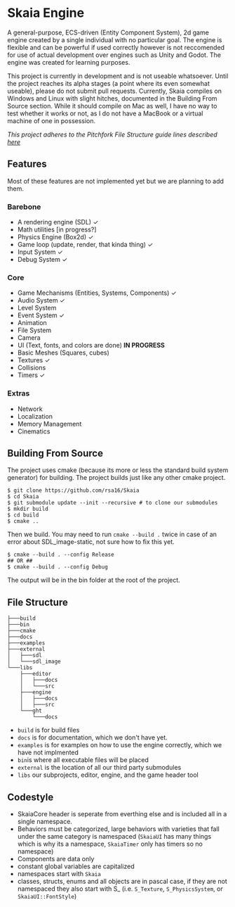 # Skaia Engine
A general-purpose, ECS-driven (Entity Component System), 2d game engine created by a single individual with no particular goal. The engine is flexible and can be powerful if used correctly however is not reccomended for use of actual development over engines such as Unity and Godot. The engine was created for learning purposes.

This project is currently in development and is not useable whatsoever. Until the project reaches its alpha stages (a point where its even somewhat useable), please do not submit pull requests. Currently, Skaia compiles on Windows and Linux with slight hitches, documented in the Building From Source section. While it should compile on Mac as well, I have no way to test whether it works or not, as I do not have a MacBook or a virtual machine of one in possession.

*This project adheres to the Pitchfork File Structure guide lines described [here](https://api.csswg.org/bikeshed/?force=1&url=https://raw.githubusercontent.com/vector-of-bool/pitchfork/develop/data/spec.bs)*

## Features
Most of these features are not implemented yet but we are planning to add them.
### Barebone
- A rendering engine (SDL) ✓
- Math utilities [in progress?]
- Physics Engine (Box2d) ✓
- Game loop (update, render, that kinda thing) ✓
- Input System ✓
- Debug System ✓

### Core
- Game Mechanisms (Entities, Systems, Components) ✓
- Audio System ✓
- Level System
- Event System ✓
- Animation
- File System
- Camera
- UI (Text, fonts, and colors are done)  **IN PROGRESS**
- Basic Meshes (Squares, cubes)
- Textures ✓
- Collisions
- Timers ✓

### Extras
- Network
- Localization
- Memory Management
- Cinematics

## Building From Source
The project uses cmake (because its more or less the standard build system generator) for building. The project builds just like any other cmake project.
```
$ git clone https://github.com/rsa16/Skaia
$ cd Skaia
$ git submodule update --init --recursive # to clone our submodules
$ mkdir build
$ cd build
$ cmake ..
```
Then we build. You may need to run `cmake --build .` twice in case of an error about SDL_image-static, not sure how to fix this yet.
```
$ cmake --build . --config Release
## OR ##
$ cmake --build . --config Debug
```
The output will be in the bin folder at the root of the project.


## File Structure
```
├───build
├───bin
├───cmake
├───docs
├───examples
├───external
│   ├───sdl
│   └───sdl_image
└───libs
    ├───editor
    │   ├───docs
    │   └───src
    ├───engine
    │   ├───docs
    │   ├───src
    └───ght
        └───docs
```
- `build` is for build files
- `docs` is for documentation, which we don't have yet.
- `examples` is for examples on how to use the engine correctly, which we have not implmented
- `bin`is where all executable files will be placed
- `external` is the location of all our third party submodules
- `libs` our subprojects, editor, engine, and the game header tool

## Codestyle

- SkaiaCore header is seperate from everthing else and is included all in a single namespace.
- Behaviors must be categorized, large behaviors with varieties that fall under the same category is namespaced (`SkaiaUI` has many things which is why its a namespace, `SkaiaTimer` only has timers so no namespace)
- Components are data only
- constant global variables are capitalized
- namespaces start with `Skaia`
- classes, structs, enums and all objects are in pascal case, if they are not namespaced they also start with S_ (i.e. `S_Texture`, `S_PhysicsSystem`, or `SkaiaUI::FontStyle`)
